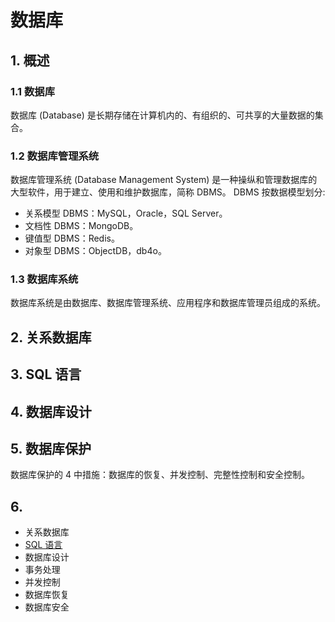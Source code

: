 # 数据库
## 1. 概述
### 1.1 数据库
数据库 (Database) 是长期存储在计算机内的、有组织的、可共享的大量数据的集合。

### 1.2 数据库管理系统
数据库管理系统 (Database Management System) 是一种操纵和管理数据库的大型软件，用于建立、使用和维护数据库，简称 DBMS。
DBMS 按数据模型划分: 
 - 关系模型 DBMS：MySQL，Oracle，SQL Server。
 - 文档性 DBMS：MongoDB。
 - 键值型 DBMS：Redis。
 - 对象型 DBMS：ObjectDB，db4o。

### 1.3 数据库系统
数据库系统是由数据库、数据库管理系统、应用程序和数据库管理员组成的系统。 

## 2. 关系数据库

## 3. SQL 语言

## 4. 数据库设计

## 5. 数据库保护
数据库保护的 4 中措施：数据库的恢复、并发控制、完整性控制和安全控制。

## 6. 
- 关系数据库
- [SQL 语言](./sql.md)
- 数据库设计
- 事务处理
- 并发控制
- 数据库恢复
- 数据库安全